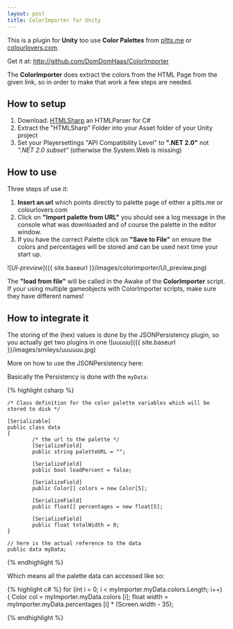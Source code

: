 ```yaml
---
layout: post
title: ColorImporter for Unity
---
```


This is a plugin for **Unity** too use **Color Palettes** from [pltts.me](https://www.pltts.me) or [colourlovers.com](https://www.colourlovers.com).

Get it at: <http://github.com/DomDomHaas/ColorImporter>

The **ColorImporter** does extract the colors from the HTML Page from the given link, so in order to make that work a few steps are needed.


## How to setup

1. Download: [HTMLSharp](https://github.com/wallerdev/htmlsharp) an HTMLParser for C#
2. Extract the "HTMLSharp" Folder into your Asset folder of your Unity project
3. Set your Playersettings "API Compatibility Level" to **".NET 2.0"** not _".NET 2.0 subset"_ (otherwise the System.Web is missing)



## How to use

Three steps of use it:

1. **Insert an url** which points directly to palette page of either a pltts.me or colourlovers.com
2. Click on **"Import palette from URL"** you should see a log message in the console what was downloaded and of course the palette in the editor window.
3. If you have the correct Palette click on **"Save to File"** on ensure the colors and percentages will be stored and can be used next time your start up.

![_UI-preview_]({{ site.baseurl }}/images/colorimporter/UI_preview.png)


The **"load from file"** will be called in the Awake of the **ColorImporter** script.
If your using multiple gameobjects with ColorImporter scripts, make sure they have different names!



## How to integrate it

The storing of the (hex) values is done by the JSONPersistency plugin, so you actually get two plugins in one ![_uuuuu_]({{ site.baseurl }}/images/smileys/uuuuuu.jpg)


More on how to use the JSONPersistency here:

Basically the Persistency is done with the `myData`: 

{% highlight csharp %}

    /* Class definition for the color palette variables which will be stored to disk */

    [Serializable]
    public class data
    {
            /* the url to the palette */
            [SerializeField]
            public string paletteURL = "";
            
            [SerializeField]
            public bool loadPercent = false;

            [SerializeField]
            public Color[] colors = new Color[5];

            [SerializeField]
            public float[] percentages = new float[5];

            [SerializeField]
            public float totalWidth = 0;
    }

    // here is the actual reference to the data
    public data myData;
        
{% endhighlight %}


Which means all the palette data can accessed like so:

{% highlight c# %}
    for (int i = 0; i < myImporter.myData.colors.Length; i++) {
            Color col = myImporter.myData.colors [i];
            float width = myImporter.myData.percentages [i] * (Screen.width - 35);

{% endhighlight %}


